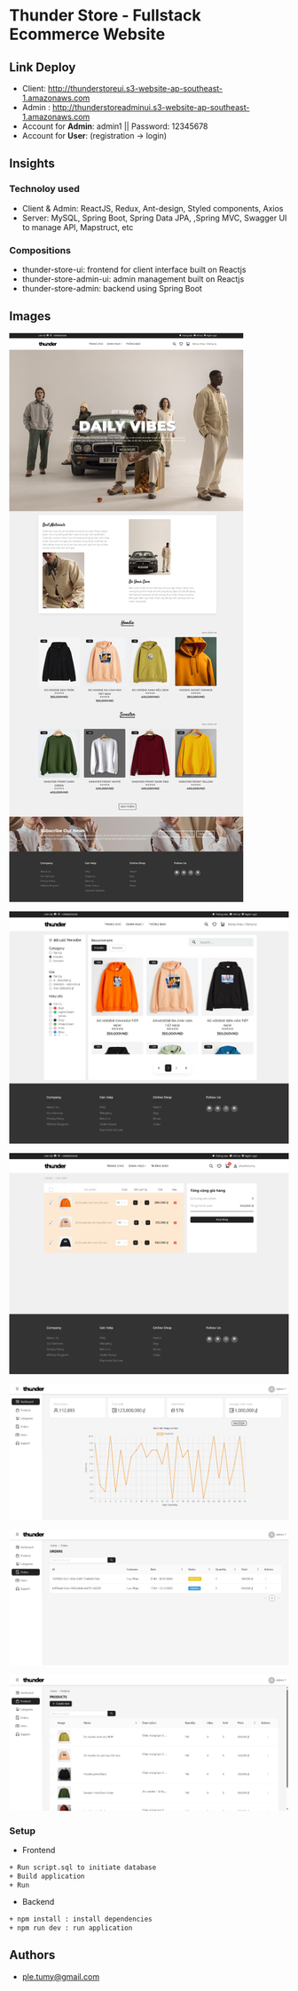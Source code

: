 # Thunder Store - Fullstack Ecommerce Website

## Link Deploy

* Client: http://thunderstoreui.s3-website-ap-southeast-1.amazonaws.com 
* Admin : http://thunderstoreadminui.s3-website-ap-southeast-1.amazonaws.com 
* Account for **Admin**: admin1 || Password: 12345678
* Account for **User**: (registration -> login)

## Insights

### Technoloy used

* Client & Admin: ReactJS, Redux, Ant-design, Styled components, Axios
* Server: MySQL, Spring Boot, Spring Data JPA,  ,Spring MVC, Swagger UI to manage API, Mapstruct, etc

### Compositions

* thunder-store-ui: frontend for client interface built on Reactjs
* thunder-store-admin-ui: admin management built on Reactjs
* thunder-store-admin: backend using Spring Boot

## Images 

![trangChu](/anh/trangChu.jpg)

![sanPham](/anh/sanPham.jpg)

![gioHang](/anh/gioHang.jpg)

![thongKe](/anh/thongKe.jpg)

![adminDSDonHang](/anh/adminDSDonHang.jpg)

![adminDSSanPham](/anh/adminDSSanPham.jpg)

### Setup

* Frontend
```
+ Run script.sql to initiate database
+ Build application 
+ Run
```
* Backend
```
+ npm install : install dependencies
+ npm run dev : run application
```

## Authors
* [ple.tumy@gmail.com](ple.tumy@gmail.com)

